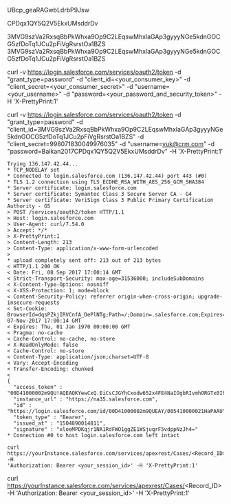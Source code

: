 UBcp_geaRAGwbLdrbP9Jsw

CPDqx1QY5Q2V5EkxUMsddrDv

3MVG9szVa2RxsqBbPkWhxa9Op9C2LEqswMhxlaGAp3gyyyNGe5kdnGOCG5zfDoTq1JCu2pFiVgRsrstOa1BZS
3MVG9szVa2RxsqBbPkWhxa9Op9C2LEqswMhxlaGAp3gyyyNGe5kdnGOCG5zfDoTq1JCu2pFiVgRsrstOa1BZS

curl -v https://login.salesforce.com/services/oauth2/token -d "grant_type=password" -d "client_id=<your_consumer_key>" -d "client_secret=<your_consumer_secret>" -d "username=<your_username>" -d "password=<your_password_and_security_token>" -H 'X-PrettyPrint:1'

curl -v https://login.salesforce.com/services/oauth2/token -d "grant_type=password" -d "client_id=3MVG9szVa2RxsqBbPkWhxa9Op9C2LEqswMhxlaGAp3gyyyNGe5kdnGOCG5zfDoTq1JCu2pFiVgRsrstOa1BZS" -d "client_secret=998071830049976035" -d "username=vuk@crm.com" -d "password=Balkan2017CPDqx1QY5Q2V5EkxUMsddrDv" -H 'X-PrettyPrint:1'

```
Trying 136.147.42.44...
* TCP_NODELAY set
* Connected to login.salesforce.com (136.147.42.44) port 443 (#0)
* TLS 1.2 connection using TLS_ECDHE_RSA_WITH_AES_256_GCM_SHA384
* Server certificate: login.salesforce.com
* Server certificate: Symantec Class 3 Secure Server CA - G4
* Server certificate: VeriSign Class 3 Public Primary Certification Authority - G5
> POST /services/oauth2/token HTTP/1.1
> Host: login.salesforce.com
> User-Agent: curl/7.54.0
> Accept: */*
> X-PrettyPrint:1
> Content-Length: 213
> Content-Type: application/x-www-form-urlencoded
>
* upload completely sent off: 213 out of 213 bytes
< HTTP/1.1 200 OK
< Date: Fri, 08 Sep 2017 17:00:14 GMT
< Strict-Transport-Security: max-age=31536000; includeSubDomains
< X-Content-Type-Options: nosniff
< X-XSS-Protection: 1; mode=block
< Content-Security-Policy: referrer origin-when-cross-origin; upgrade-insecure-requests
< Set-Cookie: BrowserId=dqsPZkjIRVCnfA_DePlNTg;Path=/;Domain=.salesforce.com;Expires=Tue, 07-Nov-2017 17:00:14 GMT
< Expires: Thu, 01 Jan 1970 00:00:00 GMT
< Pragma: no-cache
< Cache-Control: no-cache, no-store
< X-ReadOnlyMode: false
< Cache-Control: no-store
< Content-Type: application/json;charset=UTF-8
< Vary: Accept-Encoding
< Transfer-Encoding: chunked
<
{
  "access_token" : "00D41000002m9QU!AQEAQKYewCxQ.EiCsCJGYhCxodw652x4FE4NaIOgbRIvmhORGTx0Ih2ohOLAWtLRS9pV474rxSPYWqcai6jOTrAc6LC90l8h",
  "instance_url" : "https://na35.salesforce.com",
  "id" : "https://login.salesforce.com/id/00D41000002m9QUEAY/005410000021HaPAAU",
  "token_type" : "Bearer",
  "issued_at" : "1504890014811",
  "signature" : "xloeMPDKqjr1NA1RdFWO1ggZE1WSjuqrF5vdppNzJh4="
* Connection #0 to host login.salesforce.com left intact
```
```curl
curl https://yourInstance.salesforce.com/services/apexrest/Cases/<Record_ID> -H 
'Authorization: Bearer <your_session_id>' -H 'X-PrettyPrint:1'
```
curl https://yourInstance.salesforce.com/services/apexrest/Cases/<Record_ID> -H 
'Authorization: Bearer <your_session_id>' -H 'X-PrettyPrint:1'
